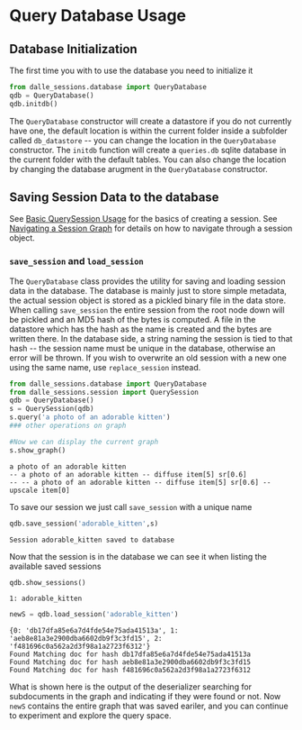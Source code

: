 # Query Database Usage

## Database Initialization
The first time you with to use the database you need to initialize it
```python
from dalle_sessions.database import QueryDatabase
qdb = QueryDatabase()
qdb.initdb()
```

The `QueryDatabase` constructor will create a datastore if you do not currently have one, the default location is within the current folder inside a subfolder called `db_datastore` -- you can change the location in the `QueryDatabase` constructor. The `initdb` function will create a `queries.db` sqlite database in the current folder with the default tables. You can also change the location by changing the database arugment in the `QueryDatabase` constructor.

## Saving Session Data to the database

See [Basic QuerySession Usage](BasicQuerySession.md) for the basics of creating a session. See [Navigating a Session Graph](NavigatingSession.md) for details on how to navigate through a session object.

### `save_session` and `load_session` 
The `QueryDatabase` class provides the utility for saving and loading session data in the database. The database is mainly just to store simple metadata, the actual session object is stored as a pickled binary file in the data store. When calling `save_session` the entire session from the root node down will be pickled and an MD5 hash of the bytes is computed. A file in the datastore which has the hash as the name is created and the bytes are written there. In the database side, a string naming the session is tied to that hash -- the session name must be unique in the database, otherwise an error will be thrown. If you wish to overwrite an old session with a new one using the same name, use `replace_session` instead. 

```python
from dalle_sessions.database import QueryDatabase
from dalle_sessions.session import QuerySession
qdb = QueryDatabase()
s = QuerySession(qdb)
s.query('a photo of an adorable kitten')
### other operations on graph

#Now we can display the current graph
s.show_graph()
```
    a photo of an adorable kitten
    -- a photo of an adorable kitten -- diffuse item[5] sr[0.6]
    -- -- a photo of an adorable kitten -- diffuse item[5] sr[0.6] -- upscale item[0]


To save our session we just call `save_session` with a unique name

```python
qdb.save_session('adorable_kitten',s)
```

    Session adorable_kitten saved to database
    

Now that the session is in the database we can see it when listing the available saved sessions
```python
qdb.show_sessions()
```

    1: adorable_kitten

```python
newS = qdb.load_session('adorable_kitten')
```

    {0: 'db17dfa85e6a7d4fde54e75ada41513a', 1: 'aeb8e81a3e2900dba6602db9f3c3fd15', 2: 'f481696c0a562a2d3f98a1a2723f6312'}
    Found Matching doc for hash db17dfa85e6a7d4fde54e75ada41513a
    Found Matching doc for hash aeb8e81a3e2900dba6602db9f3c3fd15
    Found Matching doc for hash f481696c0a562a2d3f98a1a2723f6312


What is shown here is the output of the deserializer searching for subdocuments in the graph and indicating if they were found or not. Now `newS` contains the entire graph that was saved eariler, and you can continue to experiment and explore the query space.